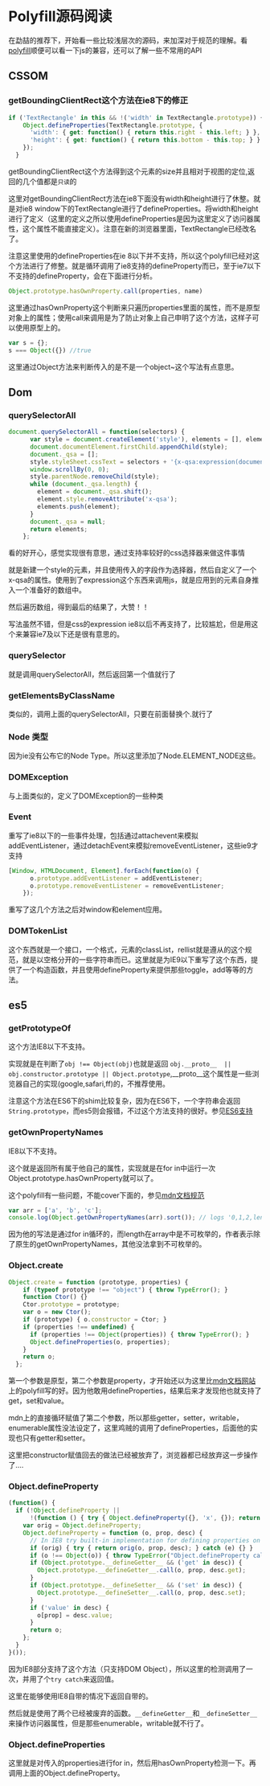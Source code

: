 # Polyfill源码阅读
在勐喆的推荐下，开始看一些比较浅层次的源码，来加深对于规范的理解。看[polyfill](https://github.com/inexorabletash/polyfill)顺便可以看一下js的兼容，还可以了解一些不常用的API

## CSSOM
### getBoundingClientRect这个方法在ie8下的修正
```javascript
if ('TextRectangle' in this && !('width' in TextRectangle.prototype)) {
    Object.defineProperties(TextRectangle.prototype, {
      'width': { get: function() { return this.right - this.left; } },
      'height': { get: function() { return this.bottom - this.top; } }
    });
  }
```

getBoundingClientRect这个方法得到这个元素的size并且相对于视图的定位,返回的几个值都是`只读`的

这里对getBoundingClientRect方法在ie8下面没有width和height进行了休整。就是对ie8 window下的TextRectangle进行了defineProperties。将width和height进行了定义（这里的定义之所以使用defineProperties是因为这里定义了访问器属性，这个属性不能直接定义）。注意在新的浏览器里面，TextRectangle已经改名了。

注意这里使用的defineProperties在ie 8以下并不支持，所以这个polyfill已经对这个方法进行了修整。就是循环调用了ie8支持的defineProperty而已，至于ie7以下不支持的defineProperty，会在下面进行分析。

```javascript
Object.prototype.hasOwnProperty.call(properties, name)
```

这里通过hasOwnProperty这个判断来只遍历properties里面的属性，而不是原型对象上的属性；使用call来调用是为了防止对象上自己申明了这个方法，这样子可以使用原型上的。

```javascript
var s = {};
s === Object({}) //true
```

这里通过Object方法来判断传入的是不是一个object~这个写法有点意思。

## Dom
### querySelectorAll
```javascript
document.querySelectorAll = function(selectors) {
      var style = document.createElement('style'), elements = [], element;
      document.documentElement.firstChild.appendChild(style);
      document._qsa = [];
      style.styleSheet.cssText = selectors + '{x-qsa:expression(document._qsa && document._qsa.push(this))}';
      window.scrollBy(0, 0);
      style.parentNode.removeChild(style);
      while (document._qsa.length) {
        element = document._qsa.shift();
        element.style.removeAttribute('x-qsa');
        elements.push(element);
      }
      document._qsa = null;
      return elements;
    };
```

看的好开心，感觉实现很有意思，通过支持率较好的css选择器来做这件事情

就是新建一个style的元素，并且使用传入的字段作为选择器，然后自定义了一个x-qsa的属性。使用到了expression这个东西来调用js，就是应用到的元素自身推入一个准备好的数组中。

然后遍历数组，得到最后的结果了，大赞！！

写法虽然不错，但是css的expression ie8以后不再支持了，比较尴尬，但是用这个来兼容ie7及以下还是很有意思的。

### querySelector
就是调用querySelectorAll，然后返回第一个值就行了

### getElementsByClassName
类似的，调用上面的querySelectorAll，只要在前面替换个.就行了

### Node 类型
因为ie没有公布它的Node Type。所以这里添加了Node.ELEMENT_NODE这些。

### DOMException
与上面类似的，定义了DOMException的一些种类

### Event
重写了ie8以下的一些事件处理，包括通过attachevent来模拟addEventListener，通过detachEvent来模拟removeEventListener，这些ie9才支持

```javascript
[Window, HTMLDocument, Element].forEach(function(o) {
      o.prototype.addEventListener = addEventListener;
      o.prototype.removeEventListener = removeEventListener;
    });
```

重写了这几个方法之后对window和element应用。

### DOMTokenList
这个东西就是一个接口，一个格式，元素的classList，rellist就是遵从的这个规范，就是以空格分开的一些字符串而已。这里就是为IE9以下重写了这个东西，提供了一个构造函数，并且使用defineProperty来提供那些toggle，add等等的方法。

## es5
### getPrototypeOf
这个方法IE8以下不支持。

实现就是在判断了`obj !== Object(obj)`也就是返回 `obj.__proto__  || obj.constructor.prototype || Object.prototype`,__proto__这个属性是一些浏览器自己的实现(google,safari,ff)的，不推荐使用。

注意这个方法在ES6下的shim比较复杂，因为在ES6下，一个字符串会返回`String.prototype`，而es5则会报错，不过这个方法支持的很好。参见[ES6支持](http://www.webbrowsercompatibility.com/es6/desktop/)

### getOwnPropertyNames
IE8以下不支持。

这个就是返回所有属于他自己的属性，实现就是在for in中运行一次Object.prototype.hasOwnProperty就可以了。

这个polyfill有一些问题，不能cover下面的，参见[mdn文档规范]()

```javascript
var arr = ['a', 'b', 'c'];
console.log(Object.getOwnPropertyNames(arr).sort()); // logs '0,1,2,length'
```

因为他的写法是通过for in循环的，而length在array中是不可枚举的，作者表示除了原生的getOwnPropertyNames，其他没法拿到不可枚举的。

### Object.create
```javascript
Object.create = function (prototype, properties) {
    if (typeof prototype !== "object") { throw TypeError(); }
    function Ctor() {}
    Ctor.prototype = prototype;
    var o = new Ctor();
    if (prototype) { o.constructor = Ctor; }
    if (properties !== undefined) {
      if (properties !== Object(properties)) { throw TypeError(); }
      Object.defineProperties(o, properties);
    }
    return o;
  };
```

第一个参数是原型，第二个参数是property，才开始还以为这里比[mdn文档网站](https://developer.mozilla.org/zh-CN/docs/Web/JavaScript/Reference/Global_Objects/Object/create#Polyfill)上的polyfill写的好。因为他敢用defineProperties，结果后来才发现他也就支持了get，set和value。

mdn上的直接循环赋值了第二个参数，所以那些getter，setter，writable，enumerable属性没法设定了，这里鸡贼的调用了defineProperties，后面他的实现也只有getter和setter。

这里把constructor赋值回去的做法已经被放弃了，浏览器都已经放弃这一步操作了....

### Object.defineProperty
```javascript
(function() {
  if (!Object.defineProperty ||
      !(function () { try { Object.defineProperty({}, 'x', {}); return true; } catch (e) { return false; } } ())) {
    var orig = Object.defineProperty;
    Object.defineProperty = function (o, prop, desc) {
      // In IE8 try built-in implementation for defining properties on DOM prototypes.
      if (orig) { try { return orig(o, prop, desc); } catch (e) {} }
      if (o !== Object(o)) { throw TypeError("Object.defineProperty called on non-object"); }
      if (Object.prototype.__defineGetter__ && ('get' in desc)) {
        Object.prototype.__defineGetter__.call(o, prop, desc.get);
      }
      if (Object.prototype.__defineSetter__ && ('set' in desc)) {
        Object.prototype.__defineSetter__.call(o, prop, desc.set);
      }
      if ('value' in desc) {
        o[prop] = desc.value;
      }
      return o;
    };
  }
}());
```

因为IE8部分支持了这个方法（只支持DOM Object），所以这里的检测调用了一次，并用了个`try catch`来返回值。

这里在能够使用IE8自带的情况下返回自带的。

然后就是使用了两个已经被废弃的函数。`__defineGetter__`和`__defineSetter__`来操作访问器属性，但是那些enumerable，writable就不行了。

### Object.defineProperties
这里就是对传入的properties进行for in，然后用hasOwnProperty检测一下。再调用上面的Object.defineProperty。

###
